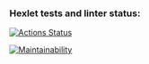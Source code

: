 ### Hexlet tests and linter status:
[![Actions Status](https://github.com/chebotarelli/frontend-project-44/workflows/hexlet-check/badge.svg)](https://github.com/chebotarelli/frontend-project-44/actions)

[![Maintainability](https://api.codeclimate.com/v1/badges/3f8ba94511f062680711/maintainability)](https://codeclimate.com/github/chebotarelli/frontend-project-44/maintainability)

<html>
<head>
  <link rel="stylesheet" type="text/css" href="asciinema-player.css" />
</head>
<body>
  <div id="player"></div>
  <script src="asciinema-player.min.js"></script>
  <script>
    AsciinemaPlayer.create(
      '555880.cast',
      document.getElementById('player'),
      { cols: 105, rows: 51 }
    );
  </script>
</body>
</html>
